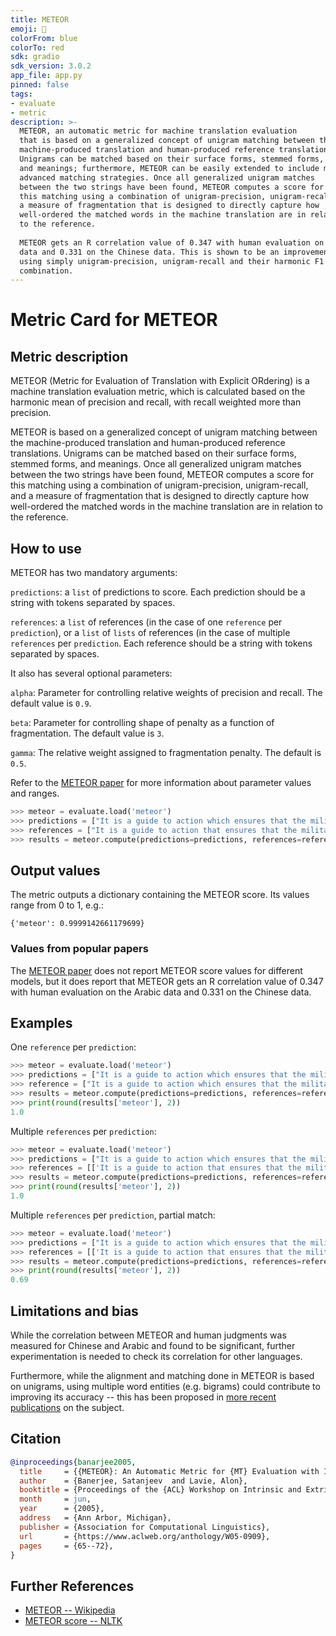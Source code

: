 ```yaml
---
title: METEOR
emoji: 🤗 
colorFrom: blue
colorTo: red
sdk: gradio
sdk_version: 3.0.2
app_file: app.py
pinned: false
tags:
- evaluate
- metric
description: >-
  METEOR, an automatic metric for machine translation evaluation
  that is based on a generalized concept of unigram matching between the
  machine-produced translation and human-produced reference translations.
  Unigrams can be matched based on their surface forms, stemmed forms,
  and meanings; furthermore, METEOR can be easily extended to include more
  advanced matching strategies. Once all generalized unigram matches
  between the two strings have been found, METEOR computes a score for
  this matching using a combination of unigram-precision, unigram-recall, and
  a measure of fragmentation that is designed to directly capture how
  well-ordered the matched words in the machine translation are in relation
  to the reference.
  
  METEOR gets an R correlation value of 0.347 with human evaluation on the Arabic
  data and 0.331 on the Chinese data. This is shown to be an improvement on
  using simply unigram-precision, unigram-recall and their harmonic F1
  combination.
---
```


# Metric Card for METEOR

## Metric description

METEOR (Metric for Evaluation of Translation with Explicit ORdering) is a machine translation evaluation metric, which is calculated based on the harmonic mean of precision and recall, with recall weighted more than precision. 

METEOR is based on a generalized concept of unigram matching between the machine-produced translation and human-produced reference translations. Unigrams can be matched based on their surface forms, stemmed forms, and meanings. Once all generalized unigram matches between the two strings have been found, METEOR computes a score for this matching using a combination of unigram-precision, unigram-recall, and a measure of fragmentation that is designed to directly capture how well-ordered the matched words in the machine translation are in relation to the reference. 


## How to use 

METEOR has two mandatory arguments:

`predictions`: a `list` of predictions to score. Each prediction should be a string with tokens separated by spaces.

`references`: a `list` of references (in the case of one `reference` per `prediction`), or a `list` of `lists` of references (in the case of multiple `references` per `prediction`. Each reference should be a string with tokens separated by spaces.

It also has several optional parameters:

`alpha`: Parameter for controlling relative weights of precision and recall. The default value is `0.9`.

`beta`: Parameter for controlling shape of penalty as a function of fragmentation. The default value is `3`.

`gamma`: The relative weight assigned to fragmentation penalty. The default is `0.5`. 

Refer to the [METEOR paper](https://aclanthology.org/W05-0909.pdf) for more information about parameter values and ranges.

```python
>>> meteor = evaluate.load('meteor')
>>> predictions = ["It is a guide to action which ensures that the military always obeys the commands of the party"]
>>> references = ["It is a guide to action that ensures that the military will forever heed Party commands"]
>>> results = meteor.compute(predictions=predictions, references=references)
```

## Output values

The metric outputs a dictionary containing the METEOR score. Its values range from 0 to 1, e.g.:
```
{'meteor': 0.9999142661179699}
```


### Values from popular papers
The [METEOR paper](https://aclanthology.org/W05-0909.pdf) does not report METEOR score values for different models, but it does report that METEOR gets an R correlation value of 0.347 with human evaluation on the Arabic data and 0.331 on the Chinese data. 


## Examples 

One `reference` per `prediction`:

```python
>>> meteor = evaluate.load('meteor')
>>> predictions = ["It is a guide to action which ensures that the military always obeys the commands of the party"]
>>> reference = ["It is a guide to action which ensures that the military always obeys the commands of the party"]
>>> results = meteor.compute(predictions=predictions, references=reference)
>>> print(round(results['meteor'], 2))
1.0
```

Multiple `references` per `prediction`:

```python
>>> meteor = evaluate.load('meteor')
>>> predictions = ["It is a guide to action which ensures that the military always obeys the commands of the party"]
>>> references = [['It is a guide to action that ensures that the military will forever heed Party commands', 'It is the guiding principle which guarantees the military forces always being under the command of the Party', 'It is the practical guide for the army always to heed the directions of the party']]
>>> results = meteor.compute(predictions=predictions, references=references)
>>> print(round(results['meteor'], 2))
1.0
```

Multiple `references` per `prediction`, partial match:

```python
>>> meteor = evaluate.load('meteor')
>>> predictions = ["It is a guide to action which ensures that the military always obeys the commands of the party"]
>>> references = [['It is a guide to action that ensures that the military will forever heed Party commands', 'It is the guiding principle which guarantees the military forces always being under the command of the Party', 'It is the practical guide for the army always to heed the directions of the party']]
>>> results = meteor.compute(predictions=predictions, references=references)
>>> print(round(results['meteor'], 2))
0.69
```

## Limitations and bias

While the correlation between METEOR and human judgments was measured for Chinese and Arabic and found to be significant, further experimentation is needed to check its correlation for other languages. 

Furthermore, while the alignment and matching done in METEOR is based on unigrams, using multiple word entities (e.g. bigrams) could contribute to improving its accuracy -- this has been proposed in [more recent publications](https://www.cs.cmu.edu/~alavie/METEOR/pdf/meteor-naacl-2010.pdf) on the subject.


## Citation

```bibtex
@inproceedings{banarjee2005,
  title     = {{METEOR}: An Automatic Metric for {MT} Evaluation with Improved Correlation with Human Judgments},
  author    = {Banerjee, Satanjeev  and Lavie, Alon},
  booktitle = {Proceedings of the {ACL} Workshop on Intrinsic and Extrinsic Evaluation Measures for Machine Translation and/or Summarization},
  month     = jun,
  year      = {2005},
  address   = {Ann Arbor, Michigan},
  publisher = {Association for Computational Linguistics},
  url       = {https://www.aclweb.org/anthology/W05-0909},
  pages     = {65--72},
}
```
    
## Further References 
- [METEOR -- Wikipedia](https://en.wikipedia.org/wiki/METEOR)
- [METEOR score -- NLTK](https://www.nltk.org/_modules/nltk/translate/meteor_score.html)

